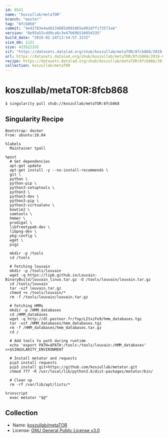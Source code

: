 ```yaml
---
id: 6541
name: "koszullab/metaTOR"
branch: "master"
tag: "8fcb868"
commit: "4e42783e4a40234085d801865e402d7f1f3573ab"
version: "0e93a53cdd9ca6c3e47b69b51605d335"
build_date: "2019-01-24T13:54:57.323Z"
size_mb: 1121
size: 423522335
sif: "https://datasets.datalad.org/shub/koszullab/metaTOR/8fcb868/2019-01-24-4e42783e-0e93a53c/0e93a53cdd9ca6c3e47b69b51605d335.simg"
url: https://datasets.datalad.org/shub/koszullab/metaTOR/8fcb868/2019-01-24-4e42783e-0e93a53c/
recipe: https://datasets.datalad.org/shub/koszullab/metaTOR/8fcb868/2019-01-24-4e42783e-0e93a53c/Singularity
collection: koszullab/metaTOR
---
```


# koszullab/metaTOR:8fcb868

```bash
$ singularity pull shub://koszullab/metaTOR:8fcb868
```

## Singularity Recipe

```singularity
Bootstrap: docker
From: ubuntu:18.04

%labels
  Maintainer tpall

%post
  # Get dependencies
  apt-get update
  apt-get install -y --no-install-recommends \
  git \
  python \
  python-pip \
  python3-setuptools \
  python3 \
  python3-dev \
  python3-pip \
  python3-virtualenv \
  bowtie2 \
  samtools \
  hmmer \
  prodigal \
  libfreetype6-dev \
  libpng-dev \
  pkg-config \
  wget \
  pigz
  
  mkdir -p /tools
  cd /tools
  
  # Fetching louvain
  mkdir -p /tools/louvain
  wget -q https://lip6.github.io/Louvain-BinaryBuild/louvain_linux.tar.gz -O /tools/louvain/louvain.tar.gz
  cd /tools/louvain
  tar -xzf louvain.tar.gz
  chmod +x /tools/louvain/*
  rm -f /tools/louvain/louvain.tar.gz
  
  # Fetching HMMs
  mkdir -p /HMM_databases
  cd /HMM_databases
  wget -q http://dl.pasteur.fr/fop/LItxiFe9/hmm_databases.tgz
  tar -xzf /HMM_databases/hmm_databases.tgz
  rm -f /HMM_databases/hmm_databases.tar.gz
  cd /
  
  # Add tools to path during runtime
  echo 'export PATH=$PATH:/tools:/tools/louvain:/HMM_databases' >>$SINGULARITY_ENVIRONMENT
  
  # Install metator and requests
  pip3 install requests
  pip3 install git+https://github.com/koszullab/metator.git
  chmod 777 -R /usr/local/lib/python3.6/dist-packages/metator/bin/

  # Clean up
  rm -rf /var/lib/apt/lists/*

%runscript
  exec metator "$@"
```

## Collection

 - Name: [koszullab/metaTOR](https://github.com/koszullab/metaTOR)
 - License: [GNU General Public License v3.0](https://api.github.com/licenses/gpl-3.0)


